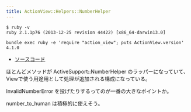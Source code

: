 ```yaml
---
title: ActionView::Helpers::NumberHelper
---
```


```
$ ruby -v
ruby 2.1.1p76 (2013-12-25 revision 44422) [x86_64-darwin13.0]
```

```
bundle exec ruby -e 'require "action_view"; puts ActionView.version'
4.1.0
```

* [ソースコード](https://github.com/rails/rails/blob/v4.1.0/actionview/lib/action_view/helpers/number_helper.rb)

ほとんどメソッドが ActiveSupport::NumberHelper のラッパーになっていて、Viewで使う用途用として処理が追加される構成になっている。

InvalidNumberError を投げたりするってのが一番の大きなポイントか。

number_to_human は積極的に使えそう。
